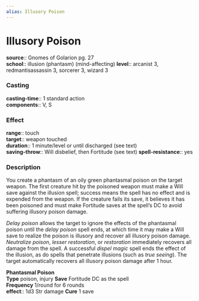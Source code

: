 ```yaml
---
alias: Illusory Poison
---
```


# Illusory Poison 

**source**:: Gnomes of Golarion pg. 27  
**school**:: illusion (phantasm) (mind-affecting)
**level**:: arcanist 3, redmantisassassin 3, sorcerer 3, wizard 3

### Casting 

**casting-time**:: 1 standard action  
**components**:: V, S

### Effect 

**range**:: touch  
**target**:: weapon touched  
**duration**:: 1 minute/level or until discharged (see text)  
**saving-throw**:: Will disbelief, then Fortitude (see text)
**spell-resistance**:: yes

### Description 

You create a phantasm of an oily green phantasmal poison on the target weapon. The first creature hit by the poisoned weapon must make a Will save against the illusion spell; success means the spell has no effect and is expended from the weapon. If the creature fails its save, it believes it has been poisoned and must make Fortitude saves at the spell’s DC to avoid suffering illusory poison damage.  
  
*Delay poison* allows the target to ignore the effects of the phantasmal poison until the *delay poison* spell ends, at which time it may make a Will save to realize the poison is illusory and recover all illusory poison damage. *Neutralize poison*, *lesser restoration*, or *restoration* immediately recovers all damage from the spell. A successful *dispel magic* spell ends the effect of the illusion, as do spells that penetrate illusions (such as *true seeing*). The target automatically recovers all illusory poison damage after 1 hour.  
  
**Phantasmal Poison**  
**Type** poison, injury
**Save** Fortitude DC as the spell  
**Frequency** 1/round for 6 rounds  
**effect**:: 1d3 Str damage
**Cure** 1 save
